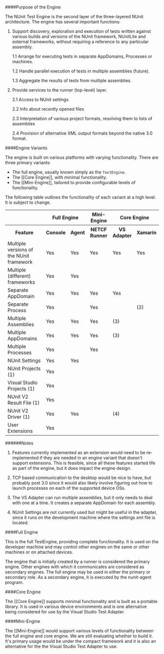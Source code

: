 ####Purpose of the Engine

The NUnit Test Engine is the second layer of the three-layered NUnit architecture. The engine has several important functions:

1. Support discovery, exploration and execution of tests written against various builds and versions of the NUnit framework, NUnitLite and external frameworks, without requiring a reference to any particular assembly.

   1.1 Arrange for executing tests in separate AppDomains, Processes or machines.

   1.2 Handle parallel execution of tests in multiple assemblies (future).

   1.3 Aggregate the results of tests from multiple assemblies.

2. Provide services to the runner (top-level) layer.

   2.1 Access to NUnit settings

   2.2 Info about recently opened files

   2.3 Interpretation of various project formats, resolving them to lists of assemblies

   2.4 Provision of alternative XML output formats beyond the native 3.0 format.

####Engine Variants

The engine is built on various platforms with varying functionality. There are three primary variants:

* The full engine, usually known simply as the `TestEngine`.
* The [[Core Engine]], with minimal functionality.
* The [[Mini-Engine]], tailored to provide configurable levels of functionality.

The following table outlines the functionality of each variant at a high level. It is subject to change.

<table>
<tr><th></th>
    <th colspan=2>Full Engine</th><th>Mini-Engine</th><th colspan=2>Core Engine</th></tr>
<tr><th>Feature</th>
    <th>Console</th><th>Agent</th><th>NETCF<br/>Runner</th><th>VS<br/>Adapter</th><th>Xamarin</th></tr>
<tr><td>Multiple versions of the NUnit framework</td>
    <td>Yes</td><td>Yes</td><td>Yes</td><td>Yes</td><td>Yes</td></tr>
<tr><td>Multiple (different) frameworks</td>
    <td>Yes</td><td>Yes</td><td></td><td></td><td></td></tr>
<tr><td>Separate AppDomain</td>
    <td>Yes</td><td>Yes</td><td>Yes</td><td>Yes</td><td></td></tr>
<tr><td>Separate Process</td>
    <td>Yes</td><td></td><td>Yes</td><td></td><td>(2)</td></tr>
<tr><td>Multiple Assemblies</td>
    <td>Yes</td><td>Yes</td><td>Yes</td><td>(3)</td><td></td></tr>
<tr><td>Multiple AppDomains</td>
    <td>Yes</td><td>Yes</td><td>Yes</td><td>(3)</td><td></td></tr>
<tr><td>Multiple Processes</td>
    <td>Yes</td><td></td><td>Yes</td><td></td><td></td></tr>
<tr><td>NUnit Settings</td>
    <td>Yes</td><td>Yes</td><td></td><td></td><td></td></tr>
<tr><td>NUnit Projects (1)</td>
    <td>Yes</td><td></td><td></td><td></td><td></td></tr>
<tr><td>Visual Studio Projects (1)</td>
    <td>Yes</td><td></td><td></td><td></td><td></td></tr>
<tr><td>NUnit V2 Result File (1)</td>
    <td>Yes</td><td></td><td></td><td></td><td></td></tr>
<tr><td>NUnit V2 Driver (1)</td>
    <td>Yes</td><td>Yes</td><td></td><td>(4)</td><td></td></tr>
<tr><td>User Extensions</td>
    <td>Yes</td><td></td><td></td><td></td><td></td></tr>
</table>

######Notes

1. Features currently implemented as an extension would need to be re-implemented if they are needed in an engine variant that doesn't support extensions. This is feasible, since all these features started life as part of the engine, but it does impact the engine design.

2. TCP based communication to the desktop would be nice to have, but probably post 3.0 since it would also likely involve figuring out how to launch processes on each of the supported device OSs.

3. The VS Adapter can run multiple assemblies, but it only needs to deal with one at a time. It creates a separate AppDomain for each assembly.

4. NUnit Settings are not currently used but might be useful in the adapter, since it runs on the development machine where the settings xml file is located.

####Full Engine

This is the full TestEngine, providing complete functionality. It is used on the developer machine and may control other engines on the same or other machines or on attached devices.

The engine that is initially created by a runner is considered the primary engine. Other engines with which it communicates are considered as secondary engines. The full engine may be used in either the primary or secondary role. As a secondary engine, it is executed by the nunit-agent program.

####Core Engine

The [[Core Engine]] supports minimal functionality and is built as a portable library. It is used in various device environments and is one alternative being considered for use by the Visual Studio Test Adapter.

####Mini-Engine

The [[Mini-Engine]] would support various levels of functionality between the full engine and core engine. We are still evaluating whether to build it. It's primary usage would be under the compact framework and it is also an alternative for the the Visual Studio Test Adapter to use.

